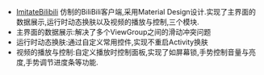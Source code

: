   - [ImitateBilibili](https://github.com/ExcaliburZ/ImitateBilibili)
  仿制的BiliBili客户端,采用Material Design设计.实现了主界面的数据展示,运行时动态换肤以及视频的播放与控制,三个模块.
   - 主界面的数据展示:解决了多个ViewGroup之间的滑动冲突问题
   - 运行时动态换肤:通过自定义常用控件,实现不重启Activity换肤
   - 视频的播放与控制:自定义播放时控制面板,实现了如屏幕锁,手势控制音量与亮度,手势调节进度条等功能.


